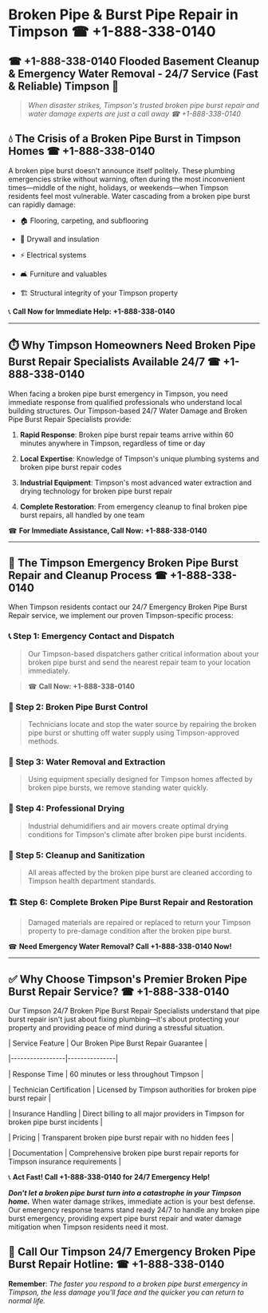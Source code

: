 # Broken Pipe & Burst Pipe Repair in Timpson ☎ +1-888-338-0140  
## ☎ +1-888-338-0140 Flooded Basement Cleanup & Emergency Water Removal - 24/7 Service (Fast & Reliable) Timpson 🚨  

> *When disaster strikes, Timpson's trusted broken pipe burst repair and water damage experts are just a call away ☎ +1-888-338-0140*  

## 💧 The Crisis of a Broken Pipe Burst in Timpson Homes ☎ +1-888-338-0140  

A broken pipe burst doesn't announce itself politely. These plumbing emergencies strike without warning, often during the most inconvenient times—middle of the night, holidays, or weekends—when Timpson residents feel most vulnerable. Water cascading from a broken pipe burst can rapidly damage:  

* 🏠 Flooring, carpeting, and subflooring  
* 🧱 Drywall and insulation  
* ⚡ Electrical systems  
* 🛋️ Furniture and valuables  
* 🏗️ Structural integrity of your Timpson property  

📞 **Call Now for Immediate Help: +1-888-338-0140**  

---  

## ⏱️ Why Timpson Homeowners Need Broken Pipe Burst Repair Specialists Available 24/7 ☎ +1-888-338-0140  

When facing a broken pipe burst emergency in Timpson, you need immediate response from qualified professionals who understand local building structures. Our Timpson-based 24/7 Water Damage and Broken Pipe Burst Repair Specialists provide:  

1. **Rapid Response**: Broken pipe burst repair teams arrive within 60 minutes anywhere in Timpson, regardless of time or day  
2. **Local Expertise**: Knowledge of Timpson's unique plumbing systems and broken pipe burst repair codes  
3. **Industrial Equipment**: Timpson's most advanced water extraction and drying technology for broken pipe burst repair  
4. **Complete Restoration**: From emergency cleanup to final broken pipe burst repairs, all handled by one team  

☎ **For Immediate Assistance, Call Now: +1-888-338-0140**  

---  

## 🔧 The Timpson Emergency Broken Pipe Burst Repair and Cleanup Process ☎ +1-888-338-0140  

When Timpson residents contact our 24/7 Emergency Broken Pipe Burst Repair service, we implement our proven Timpson-specific process:  

### 📞 Step 1: Emergency Contact and Dispatch  
> Our Timpson-based dispatchers gather critical information about your broken pipe burst and send the nearest repair team to your location immediately.  
> ☎ **Call Now: +1-888-338-0140**  

### 🚿 Step 2: Broken Pipe Burst Control  
> Technicians locate and stop the water source by repairing the broken pipe burst or shutting off water supply using Timpson-approved methods.  

### 🌊 Step 3: Water Removal and Extraction  
> Using equipment specially designed for Timpson homes affected by broken pipe bursts, we remove standing water quickly.  

### 💨 Step 4: Professional Drying  
> Industrial dehumidifiers and air movers create optimal drying conditions for Timpson's climate after broken pipe burst incidents.  

### 🧼 Step 5: Cleanup and Sanitization  
> All areas affected by the broken pipe burst are cleaned according to Timpson health department standards.  

### 🏗️ Step 6: Complete Broken Pipe Burst Repair and Restoration  
> Damaged materials are repaired or replaced to return your Timpson property to pre-damage condition after the broken pipe burst.  

☎ **Need Emergency Water Removal? Call +1-888-338-0140 Now!**  

---  

## ✅ Why Choose Timpson's Premier Broken Pipe Burst Repair Service? ☎ +1-888-338-0140  

Our Timpson 24/7 Broken Pipe Burst Repair Specialists understand that pipe burst repair isn't just about fixing plumbing—it's about protecting your property and providing peace of mind during a stressful situation.  

| Service Feature | Our Broken Pipe Burst Repair Guarantee |  
|-----------------|---------------|  
| Response Time | 60 minutes or less throughout Timpson |  
| Technician Certification | Licensed by Timpson authorities for broken pipe burst repair |  
| Insurance Handling | Direct billing to all major providers in Timpson for broken pipe burst incidents |  
| Pricing | Transparent broken pipe burst repair with no hidden fees |  
| Documentation | Comprehensive broken pipe burst repair reports for Timpson insurance requirements |  

📞 **Act Fast! Call +1-888-338-0140 for 24/7 Emergency Help!**  

***Don't let a broken pipe burst turn into a catastrophe in your Timpson home.*** When water damage strikes, immediate action is your best defense. Our emergency response teams stand ready 24/7 to handle any broken pipe burst emergency, providing expert pipe burst repair and water damage mitigation when Timpson residents need it most.  

## 📱 Call Our Timpson 24/7 Emergency Broken Pipe Burst Repair Hotline: ☎ +1-888-338-0140  

**Remember**: *The faster you respond to a broken pipe burst emergency in Timpson, the less damage you'll face and the quicker you can return to normal life.*